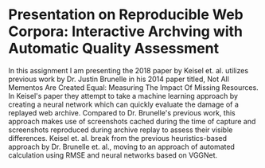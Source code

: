 # Presentation on Reproducible Web Corpora: Interactive Archving with Automatic Quality Assessment

In this assignment I am presenting the 2018 paper by Keisel et. al. utilizes previous work by Dr. Justin Brunelle in his 2014 paper titled, Not All Mementos Are Created Equal: Measuring The Impact Of Missing Resources. In Keisel's paper they attempt to take a machine learning approach by creating a neural network which can quickly evaluate the damage of a replayed web archive. Compared to Dr. Brunelle's previous work, this approach makes use of screenshots cached during the time of capture and screenshots reproduced during archive replay to assess their visible differences. Keisel et. al. break from the previous heuristics-based approach by Dr. Brunelle et. al., moving to an approach of automated calculation using RMSE and neural networks based on VGGNet.